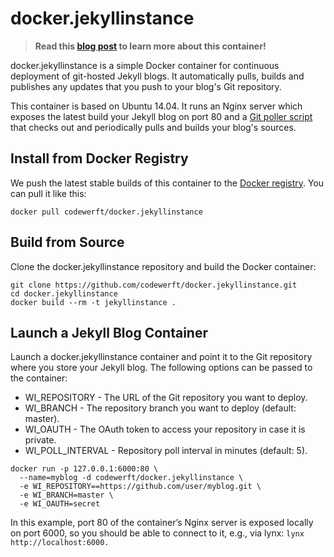 docker.jekyllinstance
=====================

> **Read this [blog post](http://blog.codewerft.net/2014/07/14/continuous-web-content-deployment-with-docker/) to learn more about this container!**

docker.jekyllinstance is a simple Docker container for continuous deployment of git-hosted Jekyll blogs. It automatically pulls, builds and publishes any updates that you push to your blog's Git repository. 

This container is based on Ubuntu 14.04. It runs an Nginx server which exposes the latest build your Jekyll blog on port 80 and a [Git poller script](https://gist.github.com/cwfl/a874c7c1ea782fc066e7) that checks out and periodically pulls and builds your blog's sources.

Install from Docker Registry
----------------------------

We push the latest stable builds of this container to the [Docker registry](https://registry.hub.docker.com/u/codewerft/docker.jekyllinstance). You can pull it like this:

```
docker pull codewerft/docker.jekyllinstance
```

Build from Source
-----------------

Clone the docker.jekyllinstance repository and build the Docker container:

```
git clone https://github.com/codewerft/docker.jekyllinstance.git
cd docker.jekyllinstance
docker build --rm -t jekyllinstance .
```

Launch a Jekyll Blog Container
------------------------------

Launch a docker.jekyllinstance container and point it to the Git repository where you store your Jekyll blog. The following options can be passed to the container:

* WI_REPOSITORY - The URL of the Git repository you want to deploy.
* WI_BRANCH - The repository branch you want to deploy (default: master).
* WI_OAUTH - The OAuth token to access your repository in case it is private.
* WI_POLL_INTERVAL - Repository poll interval in minutes (default: 5).

```
docker run -p 127.0.0.1:6000:80 \
  --name=myblog -d codewerft/docker.jekyllinstance \
  -e WI_REPOSITORY==https://github.com/user/myblog.git \
  -e WI_BRANCH=master \
  -e WI_OAUTH=secret
```

In this example, port 80 of the container’s Nginx server is exposed locally on port 6000, so you should be able to connect to it, e.g., via lynx: `lynx http://localhost:6000.`

